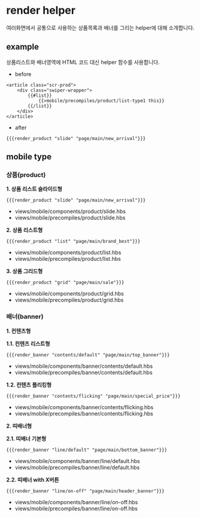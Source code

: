 # render helper

여러화면에서 공통으로 사용하는 상품목록과 배너를 그리는 helper에 대해 소개합니다.

## example

상품리스트와 배너영역에 HTML 코드 대신 helper 함수를 사용합니다.

* before

```
<article class="scr-prod">
    <div class="swiper-wrapper">
        {{#list}}
            {{>mobile/precompiles/product/list-type1 this}}
        {{/list}}
    </div>
</article>
```

* after

```
{{{render_product "slide" "page/main/new_arrival"}}}
```

## mobile type

### 상품(product)

**1. 상품 리스트 슬라이드형**

```
{{{render_product "slide" "page/main/new_arrival"}}}
```

- views/mobile/components/product/slide.hbs
- views/mobile/precompiles/product/slide.hbs

**2. 상품 리스트형**

```
{{{render_product "list" "page/main/brand_best"}}}
```

- views/mobile/components/product/list.hbs
- views/mobile/precompiles/product/list.hbs

**3. 상품 그리드형**

```
{{{render_product "grid" "page/main/sale"}}}
```

- views/mobile/components/product/grid.hbs
- views/mobile/precompiles/product/grid.hbs

### 배너(banner)

**1. 컨텐츠형**

**1.1. 컨텐츠 리스트형**

```
{{{render_banner "contents/default" "page/main/top_banner"}}}
```

- views/mobile/components/banner/contents/default.hbs
- views/mobile/precompiles/banner/contents/default.hbs

**1.2. 컨텐츠 플리킹형**

```
{{{render_banner "contents/flicking" "page/main/special_price"}}}
```

- views/mobile/components/banner/contents/flicking.hbs
- views/mobile/precompiles/banner/contents/flicking.hbs

**2. 띠배너형**

**2.1. 띠배너 기본형**

```
{{{render_banner "line/default" "page/main/bottom_banner"}}}
```

- views/mobile/components/banner/line/default.hbs
- views/mobile/precompiles/banner/line/default.hbs

**2.2. 띠배너 with X버튼**

```
{{{render_banner "line/on-off" "page/main/header_banner"}}}
```

- views/mobile/components/banner/line/on-off.hbs
- views/mobile/precompiles/banner/line/on-off.hbs
